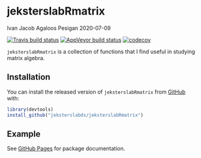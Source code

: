 jeksterslabRmatrix
================
Ivan Jacob Agaloos Pesigan
2020-07-09

<!-- README.md is generated from README.Rmd. Please edit that file -->

<!-- badges: start -->

[![Travis build
status](https://travis-ci.com/jeksterslabds/jeksterslabRmatrix.svg?branch=master)](https://travis-ci.com/jeksterslabds/jeksterslabRmatrix)
[![AppVeyor build
status](https://ci.appveyor.com/api/projects/status/github/jeksterslabds/jeksterslabRmatrix?branch=master&svg=true)](https://ci.appveyor.com/project/jeksterslabds/jeksterslabRmatrix)
[![codecov](https://codecov.io/github/jeksterslabds/jeksterslabRmatrix/branch/master/graphs/badge.svg)](https://codecov.io/github/jeksterslabds/jeksterslabRmatrix)
<!-- badges: end -->

`jeksterslabRmatrix` is a collection of functions that I find useful in
studying matrix algebra.

## Installation

You can install the released version of `jeksterslabRmatrix` from
[GitHub](https://github.com/jeksterslabds/jeksterslabRmatrix) with:

``` r
library(devtools)
install_github("jeksterslabds/jeksterslabRmatrix")
```

## Example

See [GitHub
Pages](https://jeksterslabds.github.io/jeksterslabRmatrix/index.html)
for package documentation.
